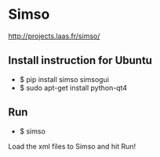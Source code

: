 # Simso

http://projects.laas.fr/simso/

## Install instruction for Ubuntu
- $ pip install simso simsogui
- $ sudo apt-get install python-qt4

## Run
- $ simso

Load the xml files to Simso and hit Run!
